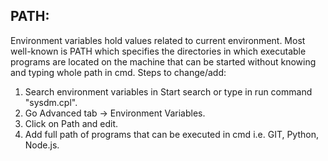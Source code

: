 ## PATH:
Environment variables hold values related to current environment. Most well-known is PATH which specifies the directories in which executable programs are located on the machine
that can be started without knowing and typing whole path in cmd. Steps to change/add:
1. Search environment variables in Start search or type in run command "sysdm.cpl".
2. Go Advanced tab -> Environment Variables.
3. Click on Path and edit.
4. Add full path of programs that can be executed in cmd i.e. GIT, Python, Node.js.
